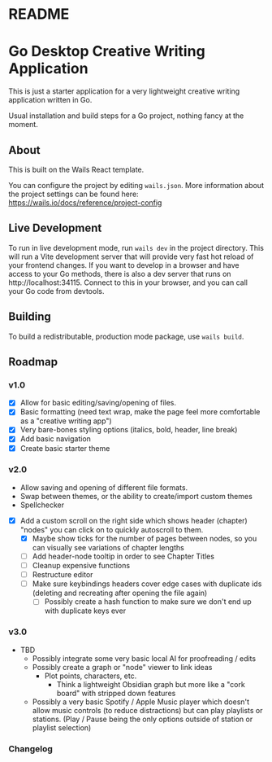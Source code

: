 # README

# Go Desktop Creative Writing Application

This is just a starter application for a very lightweight creative writing application written in Go.

Usual installation and build steps for a Go project, nothing fancy at the moment.

## About

This is built on the Wails React template.

You can configure the project by editing `wails.json`. More information about the project settings can be found
here: https://wails.io/docs/reference/project-config

## Live Development

To run in live development mode, run `wails dev` in the project directory. This will run a Vite development
server that will provide very fast hot reload of your frontend changes. If you want to develop in a browser
and have access to your Go methods, there is also a dev server that runs on http://localhost:34115. Connect
to this in your browser, and you can call your Go code from devtools.

## Building

To build a redistributable, production mode package, use `wails build`.

## Roadmap

### v1.0

- [x] Allow for basic editing/saving/opening of files.
- [x] Basic formatting (need text wrap, make the page feel more comfortable as a "creative writing app")
- [x] Very bare-bones styling options (italics, bold, header, line break)
- [x] Add basic navigation
- [x] Create basic starter theme

### v2.0

- Allow saving and opening of different file formats.
- Swap between themes, or the ability to create/import custom themes
- Spellchecker
- [x] Add a custom scroll on the right side which shows header (chapter) "nodes" you can click on to quickly autoscroll to them.
  - [x] Maybe show ticks for the number of pages between nodes, so you can visually see variations of chapter lengths
  - [ ] Add header-node tooltip in order to see Chapter Titles
  - [ ] Cleanup expensive functions
  - [ ] Restructure editor
  - [ ] Make sure keybindings headers cover edge cases with duplicate ids (deleting and recreating after opening the file again)
    - [ ] Possibly create a hash function to make sure we don't end up with duplicate keys ever

### v3.0

- TBD
  - Possibly integrate some very basic local AI for proofreading / edits
  - Possibly create a graph or "node" viewer to link ideas
    - Plot points, characters, etc.
      - Think a lightweight Obsidian graph but more like a "cork board" with stripped down features
  - Possibly a very basic Spotify / Apple Music player which doesn't allow music controls (to reduce distractions) but can play playlists or stations. (Play / Pause being the only options outside of station or playlist selection)

### Changelog
